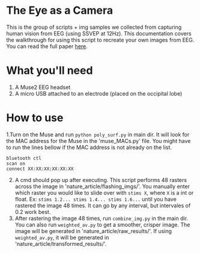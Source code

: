 # The Eye as a Camera

This is the group of scripts + img samples we collected from capturing human vision from EEG (using SSVEP at 12Hz).
This documentation covers the walkthrough for using this script to recreate your own images from EEG. You can read the full paper [here](https://drive.google.com/file/d/1bJjMUZSbjg48XHIoaQsqIHxOBN1tQ8ah/view?usp=sharing).

# What you'll need
1. A Muse2 EEG headset
2. A micro USB attached to an electrode (placed on the occipital lobe)

# How to use
1.Turn on the Muse and run `python poly_surf.py` in main dir. It will look for the MAC address for the Muse in the 'muse_MACs.py' file. You might have to run the lines bellow if the MAC address is not already on the list.
```
bluetooth ctl
scan on
connect XX:XX:XX:XX:XX:XX
```
2. A cmd should pop up after executing. This script performs 48 rasters across the image in 'nature_article/flashing_imgs/'. You manually enter which raster you would like to slide over with `stims X`, where `X` is a int or float. Ex: `stims 1.2... stims 1.4... stims 1.6...` until you have rastered the image 48 times. It can go by any interval, but intervales of 0.2 work best.
3. After rastering the image 48 times, run `combine_img.py` in the main dir. You can also run `weighted_av.py` to get a smoother, crisper image. The image will be generated in 'nature_article/raw_results/'. If using `weighted_av.py`, it will be generated in 'nature_article/transformed_results/'. 


